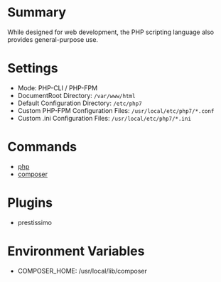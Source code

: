 # Summary

While designed for web development, the PHP scripting language also provides general-purpose use.

# Settings

- Mode: PHP-CLI / PHP-FPM
- DocumentRoot Directory: `/var/www/html`
- Default Configuration Directory: `/etc/php7`
- Custom PHP-FPM Configuration Files: `/usr/local/etc/php7/*.conf`
- Custom .ini Configuration Files: `/usr/local/etc/php7/*.ini`

# Commands

- [php](https://www.php.net/manual/en/features.commandline.options.php)
- [composer](https://getcomposer.org/doc/03-cli.md)

# Plugins

- prestissimo

# Environment Variables

- COMPOSER_HOME: /usr/local/lib/composer
